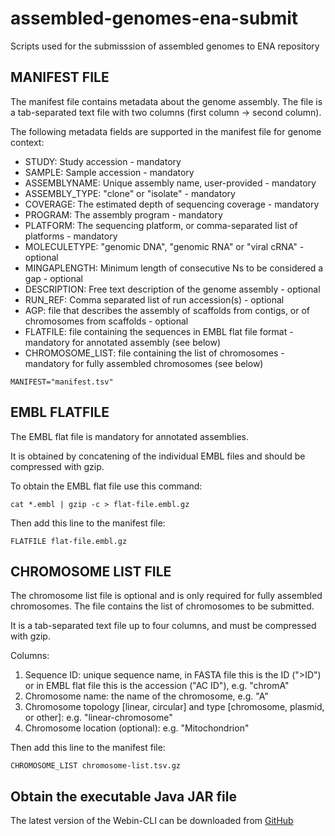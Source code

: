 
# assembled-genomes-ena-submit

Scripts used for the submisssion of assembled genomes to ENA repository

## MANIFEST FILE

The manifest file contains metadata about the genome assembly. The file is a tab-separated text file with two columns (first column -> second column).

The following metadata fields are supported in the manifest file for genome context:

+ STUDY: Study accession - mandatory
+ SAMPLE: Sample accession - mandatory
+ ASSEMBLYNAME: Unique assembly name, user-provided - mandatory
+ ASSEMBLY_TYPE: "clone" or "isolate" - mandatory
+ COVERAGE: The estimated depth of sequencing coverage - mandatory
+ PROGRAM: The assembly program - mandatory
+ PLATFORM: The sequencing platform, or comma-separated list of platforms - mandatory
+ MOLECULETYPE: "genomic DNA", "genomic RNA" or "viral cRNA" - optional
+ MINGAPLENGTH: Minimum length of consecutive Ns to be considered a gap - optional
+ DESCRIPTION: Free text description of the genome assembly - optional
+ RUN_REF: Comma separated list of run accession(s) - optional
+ AGP: file that describes the assembly of scaffolds from contigs, or of chromosomes from scaffolds - optional
+ FLATFILE: file containing the sequences in EMBL flat file format - mandatory for annotated assembly (see below)
+ CHROMOSOME_LIST: file containing the list of chromosomes - mandatory for fully assembled chromosomes (see below)

```{}
MANIFEST="manifest.tsv"
```

## EMBL FLATFILE

The EMBL flat file is mandatory for annotated assemblies.

It is obtained by concatening of the individual EMBL files and should be compressed with gzip.

To obtain the EMBL flat file use this command:

```{sh}
cat *.embl | gzip -c > flat-file.embl.gz
```

Then add this line to the manifest file:

```{}
FLATFILE flat-file.embl.gz
```

## CHROMOSOME LIST FILE

The chromosome list file is optional and is only required for fully assembled chromosomes. The file contains the list of chromosomes to be submitted.

It is a tab-separated text file up to four columns, and must be compressed with gzip.

Columns:

1. Sequence ID: unique sequence name, in FASTA file this is the ID (">ID") or in EMBL flat file this is the accession ("AC   ID"), e.g. "chromA"
2. Chromosome name: the name of the chromosome, e.g. "A"
3. Chromosome topology [linear, circular] and type [chromosome, plasmid, or other]: e.g. "linear-chromosome"
4. Chromosome location (optional): e.g. "Mitochondrion"

Then add this line to the manifest file:

```{}
CHROMOSOME_LIST chromosome-list.tsv.gz
```

## Obtain the executable Java JAR file

The latest version of the Webin-CLI can be downloaded from [GitHub][github]

[github]: https://github.com/enasequence/webin-cli/releases
